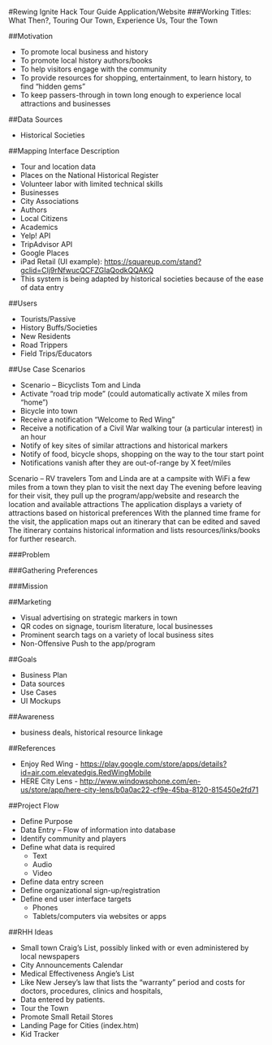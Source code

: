 #Rewing Ignite Hack Tour Guide Application/Website
###Working Titles: What Then?, Touring Our Town, Experience Us, Tour the Town

##Motivation

* To promote local business and history
* To promote local history authors/books
* To help visitors engage with the community
* To provide resources for shopping, entertainment, to learn history, to find “hidden gems”
* To keep passers-through in town long enough to experience local attractions and businesses

##Data Sources

* Historical Societies

##Mapping Interface Description

* Tour and location data
* Places on the National Historical Register
* Volunteer labor with limited technical skills
* Businesses
* City Associations
* Authors
* Local Citizens
* Academics
* Yelp! API
* TripAdvisor API
* Google Places
* iPad Retail (UI example): https://squareup.com/stand?gclid=CIj9rNfwucQCFZGIaQodkQQAKQ
* This system is being adapted by historical societies because of the ease of data entry

##Users

* Tourists/Passive
* History Buffs/Societies
* New Residents
* Road Trippers
* Field Trips/Educators

 ##Use Case Scenarios

* Scenario – Bicyclists Tom and Linda
* Activate “road trip mode” (could automatically activate X miles from “home”)
* Bicycle into town
* Receive a notification “Welcome to Red Wing”
* Receive a notification of a Civil War walking tour (a particular interest) in an hour
* Notify of key sites of similar attractions and historical markers
* Notify of food, bicycle shops, shopping on the way to the tour start point
* Notifications vanish after they are out-of-range by X feet/miles

Scenario – RV travelers Tom and Linda are at a campsite with WiFi a few miles from a town they plan to visit the next day
The evening before leaving for their visit, they pull up the program/app/website and research the location and available attractions
The application displays a variety of attractions based on historical preferences
With the planned time frame for the visit, the application maps out an itinerary that can be edited and saved
The itinerary contains historical information and lists resources/links/books for further research.  

###Problem

###Gathering Preferences

###Mission

##Marketing

* Visual advertising on strategic markers in town
* QR codes on signage, tourism literature, local businesses
* Prominent search tags on a variety of local business sites
* Non-Offensive Push to the app/program

##Goals

* Business Plan
* Data sources
* Use Cases
* UI Mockups

##Awareness 
* business deals, historical resource linkage

##References
* Enjoy Red Wing - https://play.google.com/store/apps/details?id=air.com.elevatedgis.RedWingMobile
* HERE City Lens - http://www.windowsphone.com/en-us/store/app/here-city-lens/b0a0ac22-cf9e-45ba-8120-815450e2fd71

##Project Flow
* Define Purpose
* Data Entry – Flow of information into database
* Identify community and players
* Define what data is required
	* Text
	* Audio
	* Video 
* Define data entry screen
* Define organizational sign-up/registration
* Define end user interface targets
	* Phones
	* Tablets/computers via websites or apps

##RHH Ideas
* Small town Craig’s List, possibly linked with or even administered by local newspapers
* City Announcements Calendar
* Medical Effectiveness Angie’s List
* Like New Jersey’s law that lists the “warranty” period and costs for doctors, procedures, clinics and hospitals, 
* Data entered by patients. 
* Tour the Town
* Promote Small Retail Stores
* Landing Page for Cities (index.htm)
* Kid Tracker

